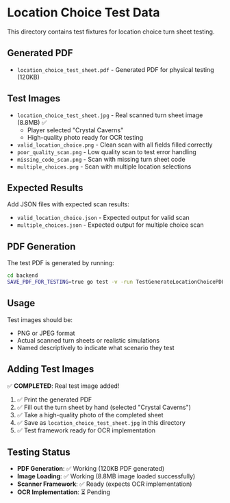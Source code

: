 # Location Choice Test Data

This directory contains test fixtures for location choice turn sheet testing.

## Generated PDF

- `location_choice_test_sheet.pdf` - Generated PDF for physical testing (120KB)

## Test Images

- `location_choice_test_sheet.jpg` - Real scanned turn sheet image (8.8MB) ✅
  - Player selected "Crystal Caverns" 
  - High-quality photo ready for OCR testing
- `valid_location_choice.png` - Clean scan with all fields filled correctly
- `poor_quality_scan.png` - Low quality scan to test error handling
- `missing_code_scan.png` - Scan with missing turn sheet code
- `multiple_choices.png` - Scan with multiple location selections

## Expected Results

Add JSON files with expected scan results:

- `valid_location_choice.json` - Expected output for valid scan
- `multiple_choices.json` - Expected output for multiple choice scan

## PDF Generation

The test PDF is generated by running:
```bash
cd backend
SAVE_PDF_FOR_TESTING=true go test -v -run TestGenerateLocationChoicePDF ./internal/turn_sheet/adventure_game/location_choice/
```

## Usage

Test images should be:
- PNG or JPEG format
- Actual scanned turn sheets or realistic simulations
- Named descriptively to indicate what scenario they test

## Adding Test Images

✅ **COMPLETED**: Real test image added!

1. ✅ Print the generated PDF
2. ✅ Fill out the turn sheet by hand (selected "Crystal Caverns")
3. ✅ Take a high-quality photo of the completed sheet
4. ✅ Save as `location_choice_test_sheet.jpg` in this directory
5. ✅ Test framework ready for OCR implementation

## Testing Status

- **PDF Generation**: ✅ Working (120KB PDF generated)
- **Image Loading**: ✅ Working (8.8MB image loaded successfully)
- **Scanner Framework**: ✅ Ready (expects OCR implementation)
- **OCR Implementation**: ⏳ Pending

